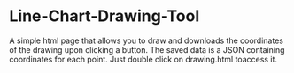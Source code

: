 # Line-Chart-Drawing-Tool
A simple html page that allows you to draw and downloads the coordinates of the drawing upon clicking a button. The saved data is a JSON containing coordinates for each point.
 Just double click on drawing.html toaccess it.